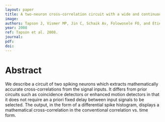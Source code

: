 ```yaml
---
layout: paper
title: A two-neuron cross-correlation circuit with a wide and continuous range of time delay
image:
authors: Tapson J, Vismer MP, Jin C, Schaik Av, Folowosele FO, and Etienne-Cummings R.
year: 2008
ref: Tapson et al. 2008.
journal:
pdf:
doi:
---
```


# Abstract
We describe a circuit of two spiking neurons which extracts mathematically accurate cross-correlations from the signal inputs. It differs from prior circuits such as coincidence detectors or enhanced motion detectors in that it does not require an a priori fixed delay between input signals to be selected. The output, in the form of a differential spike histogram, displays a mathematical cross-correlation in the conventional correlation vs. time form.
